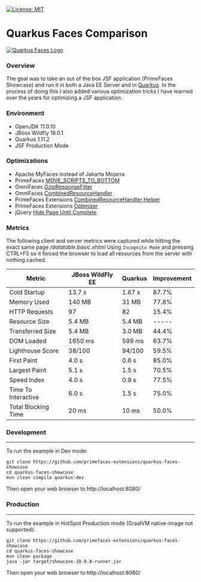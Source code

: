 [![License: MIT](https://img.shields.io/badge/License-MIT-yellow.svg)](https://opensource.org/licenses/MIT)

Quarkus Faces Comparison
==========================

[![Quarkus Faces Logo](https://github.com/melloware/quarkus-faces/src/site/QuarkusFaces.svg)](https://github.com/melloware/quarkus-faces)

### Overview

The goal was to take an out of the box JSF application (PrimeFaces Showcase) and run it in both a Java EE Server and in [Quarkus](https://quarkus.io/).
In the process of doing this I also added various optimization tricks I have learned over the years for optimizing a JSF application.

### Environment
- OpenJDK 11.0.10
- JBoss Wildfly 18.0.1
- Quarkus 1.11.2
- JSF Production Mode

### Optimizations
- Apache MyFaces instead of Jakarta Mojarra
- PrimeFaces [MOVE_SCRIPTS_TO_BOTTOM](https://primefaces.github.io/primefaces/10_0_0/#/gettingstarted/configuration?id=configuration)
- OmniFaces [GzipResponseFilter](https://showcase.omnifaces.org/filters/GzipResponseFilter)
- OmniFaces [CombinedResourceHandler](https://showcase.omnifaces.org/resourcehandlers/CombinedResourceHandler)
- PrimeFaces Extensions [CombinedResourceHandler Helper](https://github.com/primefaces-extensions/primefaces-extensions/issues/293) 
- PrimeFaces Extensions [Optimizer](https://github.com/primefaces-extensions/resources-optimizer-maven-plugin)
- jQuery [Hide Page Until Complete](https://stackoverflow.com/questions/9550760/hide-page-until-everything-is-loaded-advanced/28129691#28129691)

### Metrics

The following client and server metrics were captured while hitting the exact same page _/datatable.basic.xhtml_
Using `Incognito Mode` and pressing CTRL+F5 so it forced the browser to load all resources from the server with nothing cached.

Metric                | JBoss WildFly EE | Quarkus       | Improvement    |
----------------------| ---------------  | ------------- |----------------|
Cold Startup          | 13.7 s           | 1.67 s        | 87.7%          |
Memory Used           | 140 MB           | 31 MB         | 77.8%          |
HTTP Requests         | 97               | 82            | 15.4%          |
Resource Size         | 5.4 MB           | 5.4 MB        | -----          |
Transferred Size      | 5.4 MB           | 3.0 MB        | 44.4%          |
DOM Loaded            | 1650 ms          | 599 ms        | 63.7%          |
Lighthouse Score      | 38/100           | 94/100        | 59.5%          |
First Paint           | 4.0 s            | 0.6 s         | 85.0%          |
Largest Paint         | 5.1 s            | 1.5 s         | 70.5%          |
Speed Index           | 4.0 s            | 0.9 s         | 77.5%          |
Time To Interactive   | 6.0 s            | 1.5 s         | 75.0%          |
Total Blocking Time   | 20 ms            | 10 ms         | 50.0%          |

### Development

***
To run the example in Dev mode:

```
git clone https://github.com/primefaces-extensions/quarkus-faces-showcase
cd quarkus-faces-showcase
mvn clean compile quarkus:dev
```

Then open your web browser to http://localhost:8080/

### Production

***
To run the example in HotSpot Production mode (GraalVM native-image not supported):

```
git clone https://github.com/primefaces-extensions/quarkus-faces-showcase
cd quarkus-faces-showcase
mvn clean package
java -jar target/showcase-10.0.0-runner.jar
```

Then open your web browser to http://localhost:8080/